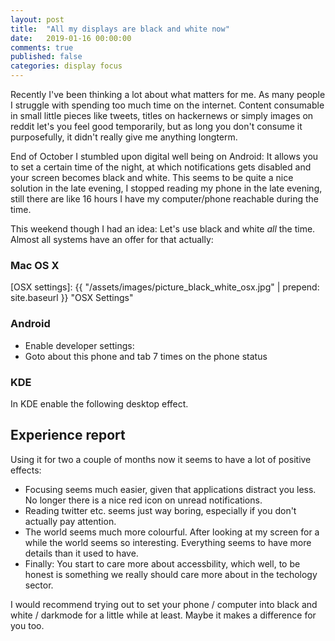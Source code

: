 ```yaml
---
layout: post
title:  "All my displays are black and white now"
date:   2019-01-16 00:00:00
comments: true
published: false
categories: display focus
---
```


Recently I've been thinking a lot about what matters for me. As many people I struggle with spending too much time
on the internet. Content consumable in small little pieces like tweets, titles on hackernews or simply images on reddit
let's you feel good temporarily, but as long you don't consume it purposefully, it didn't really give me anything longterm.

End of October I stumbled upon digital well being on Android: It allows you to set a certain time of the night, at which
notifications gets disabled and your screen becomes black and white. This seems to be quite a nice solution in the late
evening, I stopped reading my phone in the late evening, still there are like 16 hours I have my computer/phone reachable
during the time.

This weekend though I had an idea: Let's use black and white _all_ the time. Almost all systems have an offer for that
actually:

### Mac OS X

[OSX settings]: {{ "/assets/images/picture_black_white_osx.jpg" | prepend: site.baseurl }} "OSX Settings"


### Android

* Enable developer settings:
* Goto about this phone and tab 7 times on the phone status

### KDE

In KDE enable the following desktop effect.

## Experience report
 
Using it for two a couple of months now it seems to have a lot of positive effects:

* Focusing seems much easier, given that applications distract you less. No longer there is a nice red icon on unread notifications. 
* Reading twitter etc. seems just way boring, especially if you don't actually pay attention.
* The world seems much more colourful. After looking at my screen for a while the world seems so interesting. Everything seems
   to have more details than it used to have.
* Finally: You start to care more about accessbility, which well, to be honest is something we really should care more about in
  the techology sector.

I would recommend trying out to set your phone  / computer into black and white / darkmode for a little while at least.
Maybe it makes a difference for you too.
